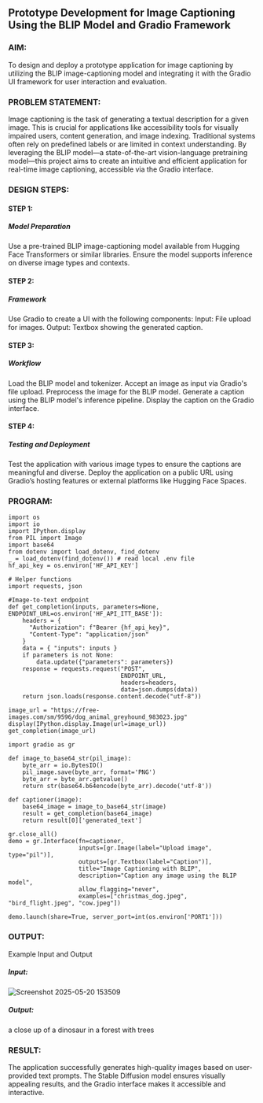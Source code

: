 ## Prototype Development for Image Captioning Using the BLIP Model and Gradio Framework

### AIM:
To design and deploy a prototype application for image captioning by utilizing the BLIP image-captioning model and integrating it with the Gradio UI framework for user interaction and evaluation.

### PROBLEM STATEMENT:

Image captioning is the task of generating a textual description for a given image. This is crucial for applications like accessibility tools for visually impaired users, content generation, and image indexing. Traditional systems often rely on predefined labels or are limited in context understanding. By leveraging the BLIP model—a state-of-the-art vision-language pretraining model—this project aims to create an intuitive and efficient application for real-time image captioning, accessible via the Gradio interface.

### DESIGN STEPS:

#### STEP 1:
##### Model Preparation
Use a pre-trained BLIP image-captioning model available from Hugging Face Transformers or similar libraries.
Ensure the model supports inference on diverse image types and contexts.

#### STEP 2:
##### Framework
Use Gradio to create a UI with the following components:
Input: File upload for images.
Output: Textbox showing the generated caption.

#### STEP 3:
##### Workflow
Load the BLIP model and tokenizer.
Accept an image as input via Gradio's file upload.
Preprocess the image for the BLIP model.
Generate a caption using the BLIP model's inference pipeline.
Display the caption on the Gradio interface.

#### STEP 4:
##### Testing and Deployment
Test the application with various image types to ensure the captions are meaningful and diverse.
Deploy the application on a public URL using Gradio’s hosting features or external platforms like Hugging Face Spaces.

### PROGRAM:
```
import os
import io
import IPython.display
from PIL import Image
import base64 
from dotenv import load_dotenv, find_dotenv
_ = load_dotenv(find_dotenv()) # read local .env file
hf_api_key = os.environ['HF_API_KEY']

# Helper functions
import requests, json

#Image-to-text endpoint
def get_completion(inputs, parameters=None, ENDPOINT_URL=os.environ['HF_API_ITT_BASE']):
    headers = {
      "Authorization": f"Bearer {hf_api_key}",
      "Content-Type": "application/json"
    }
    data = { "inputs": inputs }
    if parameters is not None:
        data.update({"parameters": parameters})
    response = requests.request("POST",
                                ENDPOINT_URL,
                                headers=headers,
                                data=json.dumps(data))
    return json.loads(response.content.decode("utf-8"))

image_url = "https://free-images.com/sm/9596/dog_animal_greyhound_983023.jpg"
display(IPython.display.Image(url=image_url))
get_completion(image_url)

import gradio as gr 

def image_to_base64_str(pil_image):
    byte_arr = io.BytesIO()
    pil_image.save(byte_arr, format='PNG')
    byte_arr = byte_arr.getvalue()
    return str(base64.b64encode(byte_arr).decode('utf-8'))

def captioner(image):
    base64_image = image_to_base64_str(image)
    result = get_completion(base64_image)
    return result[0]['generated_text']

gr.close_all()
demo = gr.Interface(fn=captioner,
                    inputs=[gr.Image(label="Upload image", type="pil")],
                    outputs=[gr.Textbox(label="Caption")],
                    title="Image Captioning with BLIP",
                    description="Caption any image using the BLIP model",
                    allow_flagging="never",
                    examples=["christmas_dog.jpeg", "bird_flight.jpeg", "cow.jpeg"])

demo.launch(share=True, server_port=int(os.environ['PORT1']))
```
### OUTPUT:

Example Input and Output
##### Input:
![Screenshot 2025-05-20 153509](https://github.com/user-attachments/assets/5388c513-51fb-4d4f-8ddb-408c29f7f8ad)

##### Output:
a close up of a dinosaur in a forest with trees

### RESULT:
The application successfully generates high-quality images based on user-provided text prompts. The Stable Diffusion model ensures visually appealing results, and the Gradio interface makes it accessible and interactive.

